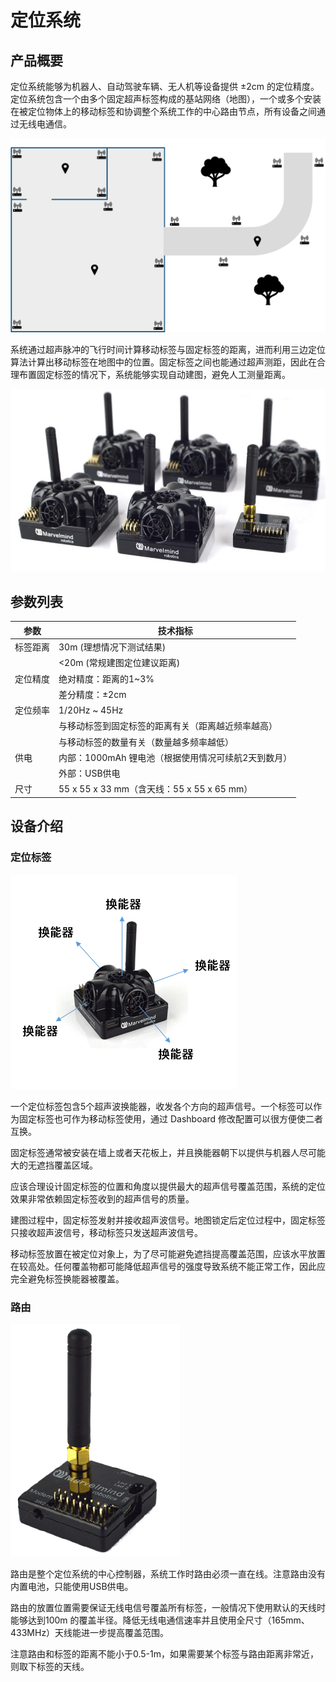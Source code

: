 # 定位系统

## 产品概要

定位系统能够为机器人、自动驾驶车辆、无人机等设备提供 ±2cm 的定位精度。定位系统包含一个由多个固定超声标签构成的基站网络（地图），一个或多个安装在被定位物体上的移动标签和协调整个系统工作的中心路由节点，所有设备之间通过无线电通信。

![](imgs/location.png)

系统通过超声脉冲的飞行时间计算移动标签与固定标签的距离，进而利用三边定位算法计算出移动标签在地图中的位置。固定标签之间也能通过超声测距，因此在合理布置固定标签的情况下，系统能够实现自动建图，避免人工测量距离。

![](imgs/starter_set.png)

## 参数列表

| 参数    | 技术指标                                        |
| ------- | ---------------------------------------------- |
| 标签距离 |  30m (理想情况下测试结果)                       |
|         |  <20m (常规建图定位建议距离)                     |
| 定位精度 | 绝对精度：距离的1~3%                            |
|         | 差分精度：±2cm                                  |
| 定位频率 | 1/20Hz ~ 45Hz                                  |
|         | 与移动标签到固定标签的距离有关（距离越近频率越高）  |
|         | 与移动标签的数量有关（数量越多频率越低）           |
| 供电    | 内部：1000mAh 锂电池（根据使用情况可续航2天到数月）|
|         | 外部：USB供电                                   |
| 尺寸    | 55 x 55 x 33 mm（含天线：55 x 55 x 65 mm）      |

## 设备介绍

### 定位标签

![](imgs/beacon.png)

一个定位标签包含5个超声波换能器，收发各个方向的超声信号。一个标签可以作为固定标签也可作为移动标签使用，通过 Dashboard 修改配置可以很方便使二者互换。

固定标签通常被安装在墙上或者天花板上，并且换能器朝下以提供与机器人尽可能大的无遮挡覆盖区域。

应该合理设计固定标签的位置和角度以提供最大的超声信号覆盖范围，系统的定位效果非常依赖固定标签收到的超声信号的质量。

建图过程中，固定标签发射并接收超声波信号。地图锁定后定位过程中，固定标签只接收超声波信号，移动标签只发送超声波信号。

移动标签放置在被定位对象上，为了尽可能避免遮挡提高覆盖范围，应该水平放置在较高处。任何覆盖物都可能降低超声信号的强度导致系统不能正常工作，因此应完全避免标签换能器被覆盖。

### 路由

![](imgs/modem.png)

路由是整个定位系统的中心控制器，系统工作时路由必须一直在线。注意路由没有内置电池，只能使用USB供电。

路由的放置位置需要保证无线电信号覆盖所有标签，一般情况下使用默认的天线时能够达到100m 的覆盖半径。降低无线电通信速率并且使用全尺寸（165mm、433MHz）天线能进一步提高覆盖范围。

注意路由和标签的距离不能小于0.5-1m，如果需要某个标签与路由距离非常近，则取下标签的天线。
